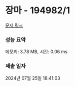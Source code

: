 # 장마 - 194982/1 

[문제 링크](https://level.goorm.io/exam/194982/%EC%9E%A5%EB%A7%88/quiz/1) 

### 성능 요약

메모리: 3.78 MB, 시간: 0.06 ms

### 제출 일자

2024년 07월 25일 18:41:03

